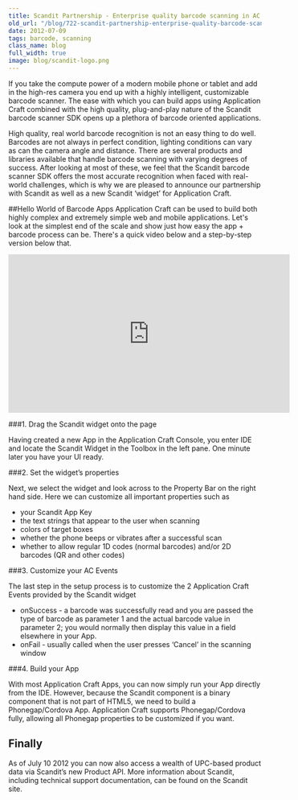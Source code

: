 ```yaml
---
title: Scandit Partnership - Enterprise quality barcode scanning in AC
old_url: "/blog/722-scandit-partnership-enterprise-quality-barcode-scanning-application-craft"
date: 2012-07-09
tags: barcode, scanning
class_name: blog
full_width: true
image: blog/scandit-logo.png
---
```



If you take the compute power of a modern mobile phone or tablet and add in the high-res camera you end up with a highly intelligent, customizable barcode scanner. The ease with which you can build apps using Application Craft combined with the high quality, plug-and-play nature of the Scandit barcode scanner SDK opens up a plethora of barcode oriented applications.

High quality, real world barcode recognition is not an easy thing to do well. Barcodes are not always in perfect condition, lighting conditions can vary as can the camera angle and distance. There are several products and libraries available that handle barcode scanning with varying degrees of success. After looking at most of these, we feel that the Scandit barcode scanner SDK offers the most accurate recognition when faced with real-world challenges, which is why we are pleased to announce our partnership with Scandit as well as a new Scandit ‘widget’ for Application Craft.
 
##Hello World of Barcode Apps 
Application Craft can be used to build both highly complex and extremely simple web and mobile applications. Let's look at the simplest end of the scale and show just how easy the app + barcode process can be. There's a quick video below and a step-by-step version below that.
 
<iframe allowfullscreen="" frameborder="0" height="315" src="http://www.youtube.com/embed/Qjt3pkZXJn8" width="560"></iframe>

###1. Drag the Scandit widget onto the page

Having created a new App in the Application Craft Console,  you enter IDE and locate the Scandit Widget in the Toolbox in the left pane. One minute later you have your UI ready.
 
###2. Set the widget’s properties

Next, we select the widget and look across to the Property Bar on the right hand side. Here we can customize all important properties such as 

 - your Scandit App Key
 - the text strings that appear to the user when scanning
 - colors of target boxes
 - whether the phone beeps or vibrates after a successful scan
 - whether to allow regular 1D codes (normal barcodes) and/or 2D barcodes (QR and other codes)
 
###3. Customize your AC Events

The last step in the setup process is to customize the 2 Application Craft Events provided by the Scandit widget

 - onSuccess - a barcode was successfully read and you are passed the type of barcode as parameter 1 and the actual barcode value in parameter 2; you would normally then display this value in a field elsewhere in your App.
 - onFail - usually called when the user presses ‘Cancel’ in the scanning window


###4. Build your App

With most Application Craft Apps, you can now simply run your App directly from the IDE. However, because the Scandit component is a binary component that is not part of HTML5, we need to build a Phonegap/Cordova App. Application Craft supports Phonegap/Cordova fully, allowing all Phonegap properties to be customized if you want.


## Finally
As of July 10 2012 you can now also access a wealth of UPC-based product data via Scandit’s new Product API. More information about Scandit, including technical support documentation, can be found on the Scandit site.